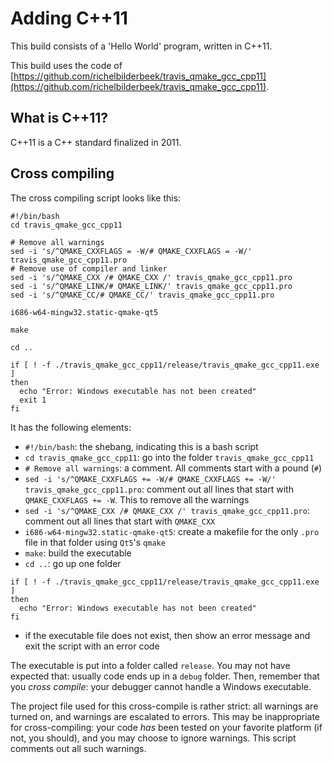 # Adding C++11

This build consists of a 'Hello World' program, written in C++11. 

This build uses the code of
[https://github.com/richelbilderbeek/travis_qmake_gcc_cpp11](https://github.com/richelbilderbeek/travis_qmake_gcc_cpp11).

## What is C++11?

C++11 is a C++ standard finalized in 2011.

## Cross compiling

The cross compiling script looks like this:

```
#!/bin/bash
cd travis_qmake_gcc_cpp11

# Remove all warnings
sed -i 's/^QMAKE_CXXFLAGS = -W/# QMAKE_CXXFLAGS = -W/' travis_qmake_gcc_cpp11.pro
# Remove use of compiler and linker 
sed -i 's/^QMAKE_CXX /# QMAKE_CXX /' travis_qmake_gcc_cpp11.pro
sed -i 's/^QMAKE_LINK/# QMAKE_LINK/' travis_qmake_gcc_cpp11.pro
sed -i 's/^QMAKE_CC/# QMAKE_CC/' travis_qmake_gcc_cpp11.pro

i686-w64-mingw32.static-qmake-qt5

make

cd ..

if [ ! -f ./travis_qmake_gcc_cpp11/release/travis_qmake_gcc_cpp11.exe ]
then
  echo "Error: Windows executable has not been created"
  exit 1
fi
```

It has the following elements:

 * `#!/bin/bash`: the shebang, indicating this is a bash script
 * `cd travis_qmake_gcc_cpp11`: go into the folder `travis_qmake_gcc_cpp11`
 * `# Remove all warnings`: a comment. All comments start with a pound (`#`)
 * `sed -i 's/^QMAKE_CXXFLAGS += -W/# QMAKE_CXXFLAGS += -W/' travis_qmake_gcc_cpp11.pro`: comment out all lines
   that start with `QMAKE_CXXFLAGS += -W`. This to remove all the warnings
 * `sed -i 's/^QMAKE_CXX /# QMAKE_CXX /' travis_qmake_gcc_cpp11.pro`: comment out all lines
   that start with `QMAKE_CXX`
 * `i686-w64-mingw32.static-qmake-qt5`: create a makefile for the only `.pro` file in that folder using `Qt5`'s `qmake`
 * `make`: build the executable
 * `cd ..`: go up one folder

```
if [ ! -f ./travis_qmake_gcc_cpp11/release/travis_qmake_gcc_cpp11.exe ]
then
  echo "Error: Windows executable has not been created"
fi
```

 * if the executable file does not exist, then show an error message and exit the script with an error code

The executable is put into a folder called `release`. You may not have expected that: usually code
ends up in a `debug` folder. Then, remember that you *cross compile*: your debugger cannot handle
a Windows executable.

The project file used for this cross-compile is rather strict: all warnings are turned on,
and warnings are escalated to errors. This may be inappropriate for cross-compiling: 
your code *has* been tested on your favorite platform (if not, you should), 
and you may choose to ignore warnings. This script comments out all such warnings.


